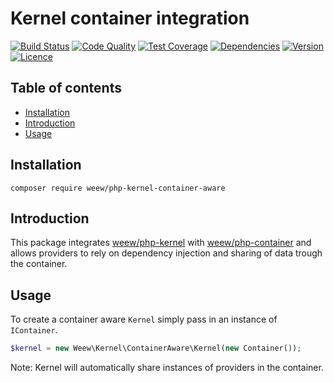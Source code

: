 # Kernel container integration

[![Build Status](https://img.shields.io/travis/weew/php-kernel-container-aware.svg)](https://travis-ci.org/weew/php-kernel-container-aware)
[![Code Quality](https://img.shields.io/scrutinizer/g/weew/php-kernel-container-aware.svg)](https://scrutinizer-ci.com/g/weew/php-kernel-container-aware)
[![Test Coverage](https://img.shields.io/coveralls/weew/php-kernel-container-aware.svg)](https://coveralls.io/github/weew/php-kernel-container-aware)
[![Dependencies](https://img.shields.io/versioneye/d/php/weew:php-kernel-container-aware.svg)](https://versioneye.com/php/weew:php-kernel-container-aware)
[![Version](https://img.shields.io/packagist/v/weew/php-kernel-container-aware.svg)](https://packagist.org/packages/weew/php-kernel-container-aware)
[![Licence](https://img.shields.io/packagist/l/weew/php-kernel-container-aware.svg)](https://packagist.org/packages/weew/php-kernel-container-aware)

## Table of contents

- [Installation](#installation)
- [Introduction](#introduction)
- [Usage](#usage)

## Installation

`composer require weew/php-kernel-container-aware`

## Introduction

This package integrates [weew/php-kernel](https://github.com/weew/php-kernel) with [weew/php-container](https://github.com/weew/php-container) and allows providers to rely on dependency injection and sharing of data trough the container.

## Usage

To create a container aware `Kernel` simply pass in an instance of `IContainer`.

```php
$kernel = new Weew\Kernel\ContainerAware\Kernel(new Container());
```

Note: Kernel will automatically share instances of providers in the container.
